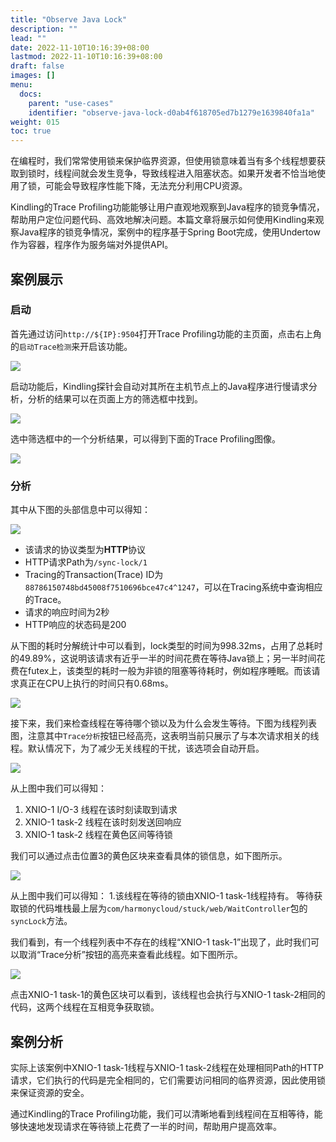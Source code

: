 ```yaml
---
title: "Observe Java Lock"
description: ""
lead: ""
date: 2022-11-10T10:16:39+08:00
lastmod: 2022-11-10T10:16:39+08:00
draft: false
images: []
menu:
  docs:
    parent: "use-cases"
    identifier: "observe-java-lock-d0ab4f618705ed7b1279e1639840fa1a"
weight: 015
toc: true
---
```


在编程时，我们常常使用锁来保护临界资源，但使用锁意味着当有多个线程想要获取到锁时，线程间就会发生竞争，导致线程进入阻塞状态。如果开发者不恰当地使用了锁，可能会导致程序性能下降，无法充分利用CPU资源。

Kindling的Trace Profiling功能能够让用户直观地观察到Java程序的锁竞争情况，帮助用户定位问题代码、高效地解决问题。本篇文章将展示如何使用Kindling来观察Java程序的锁竞争情况，案例中的程序基于Spring Boot完成，使用Undertow作为容器，程序作为服务端对外提供API。

## 案例展示
### 启动
首先通过访问`http://${IP}:9504`打开Trace Profiling功能的主页面，点击右上角的`启动Trace检测`来开启该功能。

![](./media/202211/2022-11-01_175506_575368.gif)

启动功能后，Kindling探针会自动对其所在主机节点上的Java程序进行慢请求分析，分析的结果可以在页面上方的筛选框中找到。

![](./media/202211/2022-11-01_175519_725826.gif)

选中筛选框中的一个分析结果，可以得到下面的Trace Profiling图像。


![](./media/202211/image-trace_1667297146.png)

### 分析
其中从下图的头部信息中可以得知：

![](./media/202211/2022-11-01_175916_100969.gif)

- 该请求的协议类型为**HTTP**协议
- HTTP请求Path为`/sync-lock/1`
- Tracing的Transaction(Trace) ID为`88786150748bd45008f7510696bce47c4^1247`，可以在Tracing系统中查询相应的Trace。
- 请求的响应时间为2秒
- HTTP响应的状态码是200

从下图的耗时分解统计中可以看到，lock类型的时间为998.32ms，占用了总耗时的49.89%，这说明该请求有近乎一半的时间花费在等待Java锁上；另一半时间花费在futex上，该类型的耗时一般为非锁的阻塞等待耗时，例如程序睡眠。而该请求真正在CPU上执行的时间只有0.68ms。

![](./media/202211/2022-11-01_180100_539145.gif)

接下来，我们来检查线程在等待哪个锁以及为什么会发生等待。下图为线程列表图，注意其中`Trace分析`按钮已经高亮，这表明当前只展示了与本次请求相关的线程。默认情况下，为了减少无关线程的干扰，该选项会自动开启。

![](./media/202211/2022-11-01_180119_333857.gif)

从上图中我们可以得知：
1. XNIO-1 I/O-3 线程在该时刻读取到请求
2. XNIO-1 task-2 线程在该时刻发送回响应
3. XNIO-1 task-2 线程在黄色区间等待锁

我们可以通过点击位置3的黄色区块来查看具体的锁信息，如下图所示。

![](./media/202211/2022-11-01_180151_028378.gif)

从上图中我们可以得知：
1.该线程在等待的锁由XNIO-1 task-1线程持有。
等待获取锁的代码堆栈最上层为`com/harmonycloud/stuck/web/WaitController`包的`syncLock`方法。

我们看到，有一个线程列表中不存在的线程“XNIO-1 task-1”出现了，此时我们可以取消“Trace分析”按钮的高亮来查看此线程。如下图所示。

![](./media/202211/2022-11-01_180357_557953.gif)

点击XNIO-1 task-1的黄色区块可以看到，该线程也会执行与XNIO-1 task-2相同的代码，这两个线程在互相竞争获取锁。

## 案例分析
实际上该案例中XNIO-1 task-1线程与XNIO-1 task-2线程在处理相同Path的HTTP请求，它们执行的代码是完全相同的，它们需要访问相同的临界资源，因此使用锁来保证资源的安全。

通过Kindling的Trace Profiling功能，我们可以清晰地看到线程间在互相等待，能够快速地发现请求在等待锁上花费了一半的时间，帮助用户提高效率。

